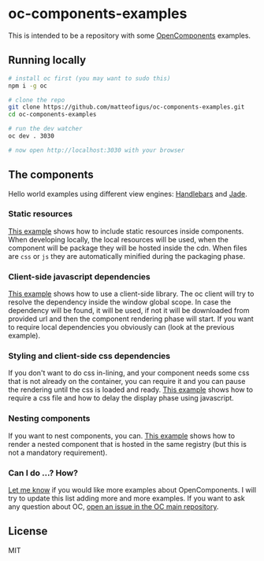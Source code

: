 oc-components-examples
======================

This is intended to be a repository with some [OpenComponents](https://github.com/opentable/oc) examples.

## Running locally
```sh
# install oc first (you may want to sudo this)
npm i -g oc

# clone the repo
git clone https://github.com/matteofigus/oc-components-examples.git
cd oc-components-examples

# run the dev watcher
oc dev . 3030

# now open http://localhost:3030 with your browser
```

## The components
Hello world examples using different view engines: [Handlebars](handlebars-hello) and [Jade](handlebars-jade).

### Static resources
[This example](static-image) shows how to include static resources inside components. When developing locally, the local resources will be used, when the component will be package they will be hosted inside the cdn. When files are `css` or `js` they are automatically minified during the packaging phase.

### Client-side javascript dependencies
[This example](moment) shows how to use a client-side library. The oc client will try to resolve the dependency inside the window global scope. In case the dependency will be found, it will be used, if not it will be downloaded from provided url and then the component rendering phase will start. If you want to require local dependencies you obviously can (look at the previous example).

### Styling and client-side css dependencies
If you don't want to do css in-lining, and your component needs some css that is not already on the container, you can require it and you can pause the rendering until the css is loaded and ready. [This example](styled) shows how to require a css file and how to delay the display phase using javascript.

### Nesting components
If you want to nest components, you can. [This example](nested-hello) shows how to render a nested component that is hosted in the same registry (but this is not a mandatory requirement).

### Can I do ...? How?
[Let me know](issues) if you would like more examples about OpenComponents. I will try to update this list adding more and more examples. If you want to ask any question about OC, [open an issue in the OC main repository](https://github.com/opentable/oc).

## License
MIT
